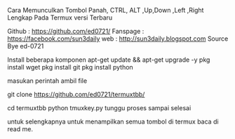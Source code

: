 Cara Memunculkan Tombol Panah, CTRL, ALT ,Up,Down ,Left ,Right Lengkap Pada Termux versi Terbaru


<!---[Sumber Coding Source Create Bye ed0721]-->
Github : https://github.com/ed0721/
Fanspage :  https://facebook.com/sun3daily
web : http://sun3daily.blogspot.com
Source Bye ed-0721
<!---[Sumber Coding Source Create Bye 0721]-->


Install beberapa komponen
apt-get update && apt-get upgrade -y
pkg install wget
pkg install git
pkg install python

masukan perintah ambil file

git clone https://github.com/ed0721/termuxtbb/

cd termuxtbb
python tmuxkey.py
tunggu proses sampai selesai

untuk selengkapnya untuk menampilkan semua tombol di termux baca di read me.



























